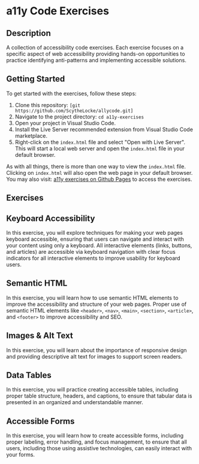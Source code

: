 # a11y Code Exercises

## Description

A collection of accessibility code exercises. Each exercise focuses on a specific aspect of web accessibility providing hands-on opportunities to practice identifying anti-patterns and implementing accessible solutions.

## Getting Started

To get started with the exercises, follow these steps:

1. Clone this repository: `[git https://github.com/ScytheLocke/allycode.git]`
2. Navigate to the project directory: `cd a11y-exercises`
3. Open your project in Visual Studio Code.
4. Install the Live Server recommended extension from Visual Studio Code marketplace.
5. Right-click on the `index.html` file and select "Open with Live Server". This will start a local web server and open the `index.html` file in your default browser.

As with all things, there is more than one way to view the `index.html` file.
Clicking on `index.html` will also open the web page in your default browser.
You may also visit: [a11y exercises on Github Pages]([https://github.com/ScytheLocke/allycode/]) to access the exercises.

## Exercises

## Keyboard Accessibility

In this exercise, you will explore techniques for making your web pages keyboard accessible, ensuring that users can navigate and interact with your content using only a keyboard. All interactive elements (links, buttons, and articles) are accessible via keyboard navigation with clear focus indicators for all interactive elements to improve usability for keyboard users.

## Semantic HTML

In this exercise, you will learn how to use semantic HTML elements to improve the accessibility and structure of your web pages. Proper use of semantic HTML elements like `<header>`, `<nav>`, `<main>`, `<section>`, `<article>`, and `<footer>` to improve accessibility and SEO.

## Images & Alt Text

In this exercise, you will learn about the importance of responsive design and providing descriptive alt text for images to support screen readers.

## Data Tables

In this exercise, you will practice creating accessible tables, including proper table structure, headers, and captions, to ensure that tabular data is presented in an organized and understandable manner.

## Accessible Forms

In this exercise, you will learn how to create accessible forms, including proper labeling, error handling, and focus management, to ensure that all users, including those using assistive technologies, can easily interact with your forms.
